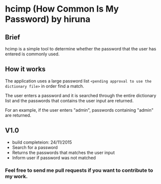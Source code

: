 # hcimp (How Common Is My Password) by hiruna

## Brief

hcimp is a simple tool to determine whether the password that the user has entered is commonly used.


## How it works

The application uses a large password list ```<pending approval to use the dictionary file>``` in order find a match. 

The user enters a password and it is searched through the entire dictionary list and the passwords that contains the user input are returned.

For an example, if the user enters "admin", passwords containing "admin" are returned.


## V1.0

* build completeion: 24/11/2015
* Search for a password
* Returns the passwords that matches the user input
* Inform user if password was not matched


### Feel free to send me pull requests if you want to contribute to my work.

